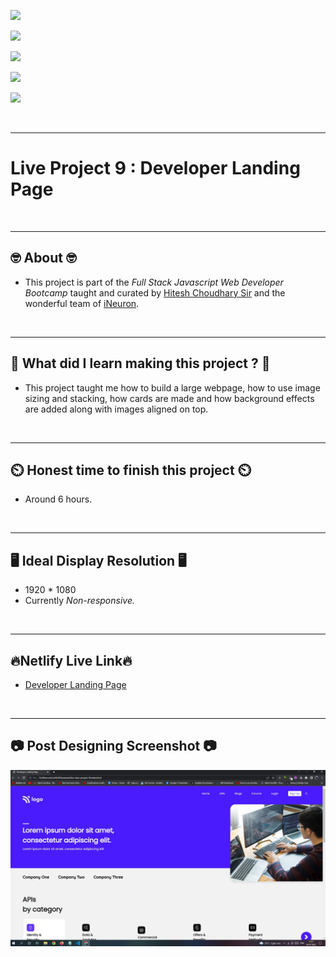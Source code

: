 ![](https://img.shields.io/badge/Live%20Project%209-Developer%20Landing%20Page-brightgreen)

![](https://img.shields.io/badge/Tech%20Stack-HTML%20%7C%20CSS-blue)

![](https://img.shields.io/badge/Special%20Thanks-Hitesh%20Choudhary%20%7C%20iNeuron-orange)

![](https://img.shields.io/badge/Project%20Owner-Manik%20Dixit-lightgrey)

![](https://img.shields.io/badge/Motto-%E2%80%9CAny%20fool%20can%20write%20code%20that%20a%20computer%20can%20understand.%20Good%20programmers%20write%20code%20that%20humans%20can%20understand.%E2%80%9D%20%E2%80%93%20Martin%20Fowler-red)

&nbsp;
***

# **Live Project 9 : Developer Landing Page**

&nbsp;
***
## **🤓 About 🤓**

- This project is part of the *Full Stack Javascript Web Developer Bootcamp* taught and curated by [Hitesh Choudhary Sir](https://www.instagram.com/hiteshchoudharyofficial) and the wonderful team of [iNeuron](https://ineuron.ai/).


&nbsp;
***
## **🤔 What did I learn making this project ? 🤔**

- This project taught me how to build a large webpage, how to use image sizing and stacking, how cards are made and how background effects are added along with images aligned on top.

&nbsp;
***
## **⏲️ Honest time to finish this project ⏲️**

- Around 6 hours. 

&nbsp;
***
## **🖥️ Ideal Display Resolution 🖥️**

- 1920 * 1080
- Currently *Non-responsive.*

&nbsp;
***
## **🔥Netlify Live Link🔥**
- [Developer Landing Page](https://live-proj-9-fullstackjsbootcamp.netlify.app/)

&nbsp;
***
## **📷 Post Designing Screenshot 📷**
![](https://github.com/manikD1/Live-Project-9-Developer-Landing-Page/blob/main/Actual-Screenshot.JPG)
